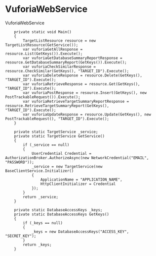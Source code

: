 # VuforiaWebService
VuforiaWebService

        private static void Main()
        {
            TargetListResource resource = new TargetListResource(GetService());
            var vuforiaGetAllResponse = resource.List(GetKeys()).Execute();
            var vuforiaGetDatabaseSummaryReportResponse = resource.GetDatabaseSummaryReport(GetKeys()).Execute();
            var vuforiaCheckSimilarResponse = resource.CheckSimilar(GetKeys(), "TARGET_ID").Execute();
            var vuforiaDeleteResponse = resource.Delete(GetKeys(), "TARGET_ID").Execute();
            var vuforiaRetrieveResponse = resource.Get(GetKeys(), "TARGET_ID").Execute();
            var vuforiaPostResponse = resource.Insert(GetKeys(), new PostTrackableRequest()).Execute();
            var vuforiaRetrieveTargetSummaryReportResponse = resource.RetrieveTargetSummaryReport(GetKeys(), "TARGET_ID").Execute();
            var vuforiaUpdateResponse = resource.Update(GetKeys(), new PostTrackableRequest(), "TARGET_ID").Execute();
        }

        private static TargetService _service;
        private static TargetService GetService()
        {
            if (_service == null)
            {
                UserCredential Credential = AuthorizationBroker.AuthorizeAsync(new NetworkCredential("EMAIL", "PASSWORD"));
                _service = new TargetService(new BaseClientService.Initializer()
                {
                    ApplicationName = "APPLICATION_NAME",
                    HttpClientInitializer = Credential
                });
            }
            return _service;
        }

        private static DatabaseAccessKeys _keys;
        private static DatabaseAccessKeys GetKeys()
        {
            if (_keys == null)
            {
                _keys = new DatabaseAccessKeys("ACCESS_KEY", "SECRET_KEY");
            }
            return _keys;
        }

